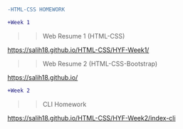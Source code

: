   
 ```diff
-HTML-CSS HOMEWORK

```
 
 

  
 ```diff
+Week 1 

```
 
>> Web Resume 1 (HTML-CSS)

 https://salih18.github.io/HTML-CSS/HYF-Week1/  
 
>> Web Resume 2 (HTML-CSS-Bootstrap)
 
 https://salih18.github.io/
 
   
 ```diff
+Week 2

```

>>CLI Homework

https://salih18.github.io/HTML-CSS/HYF-Week2/index-cli
 

 
 



